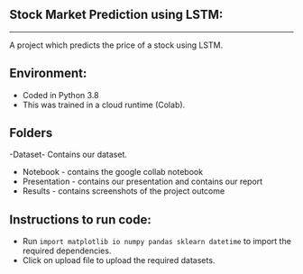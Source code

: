 ## Stock Market Prediction using LSTM:

---

A project which predicts the price of a stock using LSTM.

## Environment:

- Coded in Python 3.8
- This was trained in a cloud runtime (Colab).

## Folders
-Dataset- Contains our dataset.
- Notebook - contains the google collab notebook
- Presentation - contains our presentation and contains our report
- Results - contains screenshots of the project outcome

## Instructions to run code:

- Run `import matplotlib io numpy pandas sklearn datetime` to import the required dependencies.
- Click on upload file to upload the required datasets.